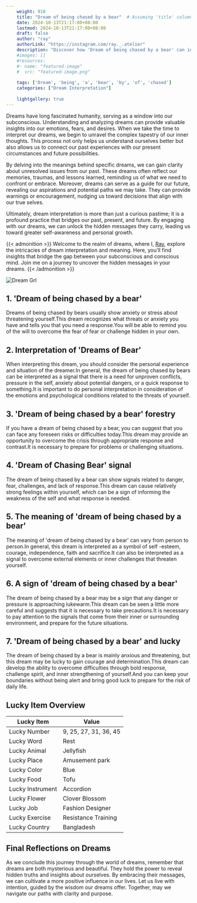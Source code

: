 ```yaml
---
    weight: 910
    title: "Dream of being chased by a bear"  # Assuming 'title' column exists
    date: 2024-10-13T21:17:00+08:00
    lastmod: 2024-10-13T21:17:00+08:00
    draft: false
    author: "ray"
    authorLink: "https://instagram.com/ray._.atelier"
    description: "Discover how 'Dream of being chased by a bear' can interpret your future and uncover its significant meanings in your life."
    #images: []
    #resources:
    #- name: "featured-image"
    #  src: "featured-image.png"
    
    tags: ['Dream', 'being', 'a', 'bear', 'by', 'of', 'chased']
    categories: ["Dream Interpretation"]
    
    lightgallery: true
---
```

    
Dreams have long fascinated humanity, serving as a window into our subconscious. Understanding and analyzing dreams can provide valuable insights into our emotions, fears, and desires. When we take the time to interpret our dreams, we begin to unravel the complex tapestry of our inner thoughts. This process not only helps us understand ourselves better but also allows us to connect our past experiences with our present circumstances and future possibilities.

By delving into the meanings behind specific dreams, we can gain clarity about unresolved issues from our past. These dreams often reflect our memories, traumas, and lessons learned, reminding us of what we need to confront or embrace. Moreover, dreams can serve as a guide for our future, revealing our aspirations and potential paths we may take. They can provide warnings or encouragement, nudging us toward decisions that align with our true selves.

Ultimately, dream interpretation is more than just a curious pastime; it is a profound practice that bridges our past, present, and future. By engaging with our dreams, we can unlock the hidden messages they carry, leading us toward greater self-awareness and personal growth.

{{< admonition >}}
Welcome to the realm of dreams, where I, [Ray](https://instagram.com/ray._.atelier), explore the intricacies of dream interpretation and meaning. Here, you’ll find insights that bridge the gap between your subconscious and conscious mind. Join me on a journey to uncover the hidden messages in your dreams.
{{< /admonition >}}

![Dream Grl](https://cdn.pixabay.com/photo/2017/11/02/03/35/gothic-2910057_1280.jpg "Dream Grl")

## 1. 'Dream of being chased by a bear'
Dreams of being chased by bears usually show anxiety or stress about threatening yourself.This dream recognizes what threats or anxiety you have and tells you that you need a response.You will be able to remind you of the will to overcome the fear of fear or challenge hidden in your own.

## 2. Interpretation of 'Dreams of Bear'
When interpreting this dream, you should consider the personal experience and situation of the dreamer.In general, the dream of being chased by bears can be interpreted as a signal that there is a need for unproven conflicts, pressure in the self, anxiety about potential dangers, or a quick response to something.It is important to do personal interpretation in consideration of the emotions and psychological conditions related to the threats of yourself.

## 3. 'Dream of being chased by a bear' forestry
If you have a dream of being chased by a bear, you can suggest that you can face any foreseen risks or difficulties today.This dream may provide an opportunity to overcome the crisis through appropriate response and contrast.It is necessary to prepare for problems or challenging situations.

## 4. 'Dream of Chasing Bear' signal
The dream of being chased by a bear can show signals related to danger, fear, challenges, and lack of response.This dream can cause relatively strong feelings within yourself, which can be a sign of informing the weakness of the self and what response is needed.

## 5. The meaning of 'dream of being chased by a bear'
The meaning of 'dream of being chased by a bear' can vary from person to person.In general, this dream is interpreted as a symbol of self -esteem, courage, independence, faith and sacrifice.It can also be interpreted as a signal to overcome external elements or inner challenges that threaten yourself.

## 6. A sign of 'dream of being chased by a bear'
The dream of being chased by a bear may be a sign that any danger or pressure is approaching lukewarm.This dream can be seen a little more careful and suggests that it is necessary to take precautions.It is necessary to pay attention to the signals that come from their inner or surrounding environment, and prepare for the future situations.

## 7. 'Dream of being chased by a bear' and lucky
The dream of being chased by a bear is mainly anxious and threatening, but this dream may be lucky to gain courage and determination.This dream can develop the ability to overcome difficulties through bold response, challenge spirit, and inner strengthening of yourself.And you can keep your boundaries without being alert and bring good luck to prepare for the risk of daily life.

## Lucky Item Overview
| Lucky Item          | Value              |
|---------------|--------------------|
| Lucky Number        | 9, 25, 27, 31, 36, 45  |
| Lucky Word          | Rest |
| Lucky Animal        | Jellyfish |
| Lucky Place         | Amusement park     |
| Lucky Color         | Blue     |
| Lucky Food          | Tofu      |
| Lucky Instrument    | Accordion |
| Lucky Flower        | Clover Blossom    |
| Lucky Job           | Fashion Designer       |
| Lucky Exercise      | Resistance Training  |
| Lucky Country       | Bangladesh    |


##  Final Reflections on Dreams

As we conclude this journey through the world of dreams, remember that dreams are both mysterious and beautiful. They hold the power to reveal hidden truths and insights about ourselves. By embracing their messages, we can cultivate a more positive influence in our lives. Let us live with intention, guided by the wisdom our dreams offer. Together, may we navigate our paths with clarity and purpose.
